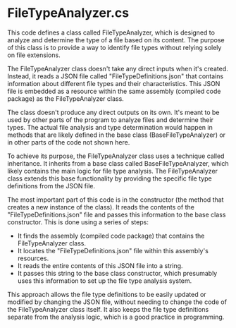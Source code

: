 # FileTypeAnalyzer.cs

This code defines a class called FileTypeAnalyzer, which is designed to analyze and determine the type of a file based on its content. The purpose of this class is to provide a way to identify file types without relying solely on file extensions.

The FileTypeAnalyzer class doesn't take any direct inputs when it's created. Instead, it reads a JSON file called "FileTypeDefinitions.json" that contains information about different file types and their characteristics. This JSON file is embedded as a resource within the same assembly (compiled code package) as the FileTypeAnalyzer class.

The class doesn't produce any direct outputs on its own. It's meant to be used by other parts of the program to analyze files and determine their types. The actual file analysis and type determination would happen in methods that are likely defined in the base class (BaseFileTypeAnalyzer) or in other parts of the code not shown here.

To achieve its purpose, the FileTypeAnalyzer class uses a technique called inheritance. It inherits from a base class called BaseFileTypeAnalyzer, which likely contains the main logic for file type analysis. The FileTypeAnalyzer class extends this base functionality by providing the specific file type definitions from the JSON file.

The most important part of this code is in the constructor (the method that creates a new instance of the class). It reads the contents of the "FileTypeDefinitions.json" file and passes this information to the base class constructor. This is done using a series of steps:

- It finds the assembly (compiled code package) that contains the FileTypeAnalyzer class.
- It locates the "FileTypeDefinitions.json" file within this assembly's resources.
- It reads the entire contents of this JSON file into a string.
- It passes this string to the base class constructor, which presumably uses this information to set up the file type analysis system.

This approach allows the file type definitions to be easily updated or modified by changing the JSON file, without needing to change the code of the FileTypeAnalyzer class itself. It also keeps the file type definitions separate from the analysis logic, which is a good practice in programming.
